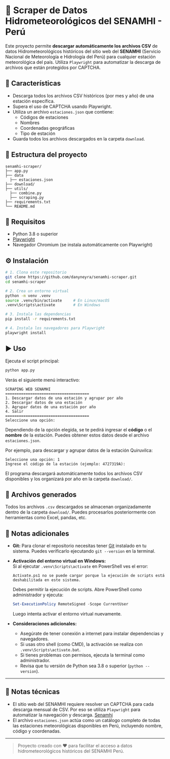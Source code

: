 # 📡 Scraper de Datos Hidrometeorológicos del SENAMHI - Perú

Este proyecto permite **descargar automáticamente los archivos CSV** de datos Hidrometeorológicos históricos del sitio web del **SENAMHI** (Servicio Nacional de Meteorología e Hidrología del Perú) para cualquier estación meteorológica del país. Utiliza `Playwright` para automatizar la descarga de archivos que están protegidos por CAPTCHA.

## 🚀 Características

- Descarga todos los archivos CSV históricos (por mes y año) de una estación específica.
- Supera el uso de CAPTCHA usando Playwright.
- Utiliza un archivo `estaciones.json` que contiene:
  - Códigos de estaciones
  - Nombres
  - Coordenadas geográficas
  - Tipo de estación
- Guarda todos los archivos descargados en la carpeta `download`.

## 📂 Estructura del proyecto

```
senamhi-scraper/
├── app.py
├── data
  ├── estaciones.json
├── download/
├── utils/
  ├── combine.py
  ├── scraping.py
├── requirements.txt
└── README.md
```

## 🧰 Requisitos

- Python 3.8 o superior
- [Playwright](https://playwright.dev/python/)
- Navegador Chromium (se instala automáticamente con Playwright)

## ⚙️ Instalación

```bash
# 1. Clona este repositorio
git clone https://github.com/danyneyra/senamhi-scraper.git
cd senamhi-scraper

# 2. Crea un entorno virtual
python -m venv .venv
source .venv/bin/activate     # En Linux/macOS
.venv\Scripts\activate        # En Windows

# 3. Instala las dependencias
pip install -r requirements.txt

# 4. Instala los navegadores para Playwright
playwright install
```

## ▶️ Uso

Ejecuta el script principal:

```bash
python app.py
```

Verás el siguiente menú interactivo:

```
SCRAPING WEB SENAMHI
=====================================
1. Descargar datos de una estación y agrupar por año
2. Descargar datos de una estación
3. Agrupar datos de una estación por año
4. Salir
=====================================
Seleccione una opción:
```

Dependiendo de la opción elegida, se te pedirá ingresar el **código** o el **nombre** de la estación. Puedes obtener estos datos desde el archivo `estaciones.json`.

Por ejemplo, para descargar y agrupar datos de la estación Quiruvilca:

```
Seleccione una opción: 1
Ingrese el código de la estación (ejemplo: 4727319A):
```

El programa descargará automáticamente todos los archivos CSV disponibles y los organizará por año en la carpeta `download/`.

## 📁 Archivos generados

Todos los archivos `.csv` descargados se almacenan organizadamente dentro de la carpeta `download/`. Puedes procesarlos posteriormente con herramientas como Excel, pandas, etc.

## 📝 Notas adicionales

- **Git:** Para clonar el repositorio necesitas tener [Git](https://git-scm.com/) instalado en tu sistema. Puedes verificarlo ejecutando `git --version` en la terminal.

- **Activación del entorno virtual en Windows:**  
  Si al ejecutar `.venv\Scripts\activate` en PowerShell ves el error:

  ```
  Activate.ps1 no se puede cargar porque la ejecución de scripts está deshabilitada en este sistema.
  ```

  Debes permitir la ejecución de scripts. Abre PowerShell como administrador y ejecuta:

  ```powershell
  Set-ExecutionPolicy RemoteSigned -Scope CurrentUser
  ```

  Luego intenta activar el entorno virtual nuevamente.

- **Consideraciones adicionales:**
  - Asegúrate de tener conexión a internet para instalar dependencias y navegadores.
  - Si usas otro shell (como CMD), la activación se realiza con `.venv\Scripts\activate.bat`.
  - Si tienes problemas con permisos, ejecuta la terminal como administrador.
  - Revisa que tu versión de Python sea 3.8 o superior (`python --version`).

---

## 🧠 Notas técnicas

- El sitio web del SENAMHI requiere resolver un CAPTCHA para cada descarga mensual de CSV. Por eso se utiliza `Playwright` para automatizar la navegación y descarga. [Senamhi](https://www.senamhi.gob.pe/?p=estaciones)
- El archivo `estaciones.json` actúa como un catálogo completo de todas las estaciones meteorológicas disponibles en Perú, incluyendo nombre, código y coordenadas.


---

> Proyecto creado con ❤️ para facilitar el acceso a datos hidrometeorológicos históricos del SENAMHI Perú.
